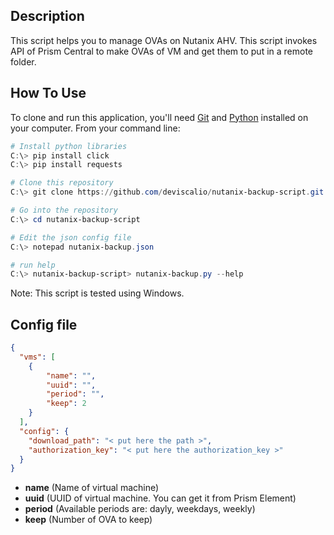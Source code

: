 ## Description
This script helps you to manage OVAs on Nutanix AHV. This script invokes API of Prism Central to make OVAs of VM and get them to put in a remote folder.

## How To Use

To clone and run this application, you'll need [Git](https://git-scm.com) and [Python](https://www.python.org/) installed on your computer. From your command line:

```powershell
# Install python libraries
C:\> pip install click
C:\> pip install requests

# Clone this repository
C:\> git clone https://github.com/deviscalio/nutanix-backup-script.git

# Go into the repository
C:\> cd nutanix-backup-script

# Edit the json config file
C:\> notepad nutanix-backup.json

# run help
C:\> nutanix-backup-script> nutanix-backup.py --help

```

Note: This script is tested using Windows.

## Config file
```json
{
  "vms": [
    {
        "name": "",
        "uuid": "",
        "period": "",
        "keep": 2
    }
  ],
  "config": {
    "download_path": "< put here the path >",
    "authorization_key": "< put here the authorization_key >"
  }
}
```
* **name** (Name of virtual machine)
* **uuid** (UUID of virtual machine. You can get it from Prism Element)
* **period** (Available periods are: dayly, weekdays, weekly)
* **keep** (Number of OVA to keep)

